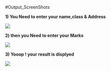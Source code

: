 #Output_ScreenShots


<b>1) You Need to enter your name,class & Address<b>

<img src="https://i.ibb.co/bPCdk4c/Screenshot-19.png">

<b>2) then you Need to enter your Marks<b>

<img src="https://i.ibb.co/sWKxpX8/Screenshot-20.png">


<b>3) Yooop ! your result is displyed<b>

<img src="https://i.ibb.co/wRxrgKK/Screenshot-21.png">
